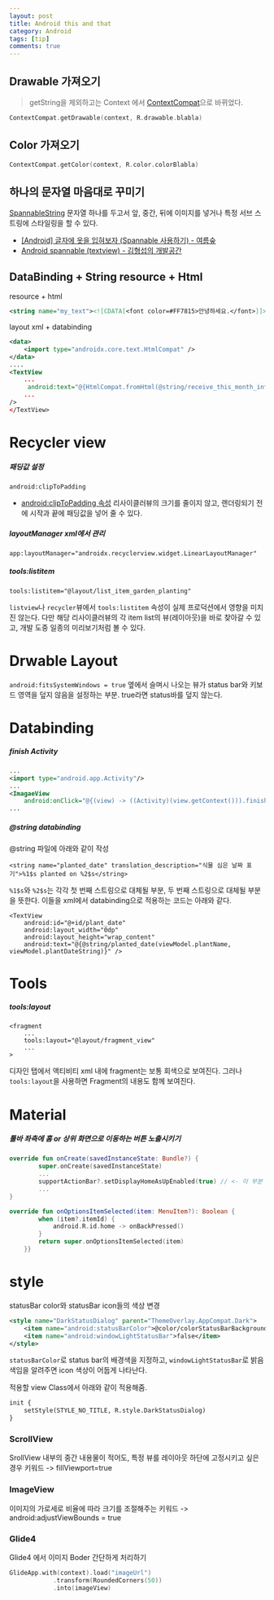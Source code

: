```yaml
---
layout: post
title: Android this and that
category: Android
tags: [tip]
comments: true
---
```


## Drawable 가져오기

> getString을 제외하고는 Context 에서 [ContextCompat](https://developer.android.com/reference/android/support/v4/content/ContextCompat)으로 바뀌었다.

```kotlin
ContextCompat.getDrawable(context, R.drawable.blabla)
```

## Color 가져오기

```kotlin
ContextCompat.getColor(context, R.color.colorBlabla)
```

## 하나의 문자열 마음대로 꾸미기

[SpannableString](https://developer.android.com/reference/android/text/SpannableString) 문자열 하나를 두고서 앞, 중간, 뒤에 이미지를 넣거나 특정 서브 스트링에 스타일링을 할 수 있다.

- [[Android] 글자에 옷을 입혀보자 (Spannable 사용하기) - 여름숲](https://re-build.tistory.com/13)
- [Android spannable (textview) - 김형섭의 개발공간](https://sub-dev.tistory.com/10)

## DataBinding + String resource + Html

resource + html

```xml
<string name="my_text"><![CDATA[<font color=#FF7815>안녕하세요.</font>]]>안드로이드 개발자입니다.</string>
```

layout xml + databinding

```xml
<data>
    <import type="androidx.core.text.HtmlCompat" />
</data>
....
<TextView
    ...
     android:text="@{HtmlCompat.fromHtml(@string/receive_this_month_info1, HtmlCompat.FROM_HTML_MODE_COMPACT)}"
    ...
/>
</TextView>
```

# Recycler view

##### 패딩값 설정

`android:clipToPadding`

- [android:clipToPadding 속성](https://stack07142.tistory.com/312)
  리사이클러뷰의 크기를 줄이지 않고, 랜더링되기 전에 시작과 끝에 패딩값을 넣어 줄 수 있다.

##### layoutManager xml에서 관리

```
app:layoutManager="androidx.recyclerview.widget.LinearLayoutManager"
```

##### tools:listitem

```
tools:listitem="@layout/list_item_garden_planting"
```

`listview`나 `recycler`뷰에서 `tools:listitem` 속성이 실제 프로덕션에서 영향을 미치진 않는다. 다만 해당 리사이클러뷰의 각 item list의 뷰(레이아웃)을 바로 찾아갈 수 있고, 개발 도중 일종의 미리보기처럼 볼 수 있다.

# Drwable Layout

`android:fitsSystemWindows = true`
옆에서 슬며시 나오는 뷰가 status bar와 키보드 영역을 덮지 않음을 설정하는 부분. true라면 status바를 덮지 않는다.

# Databinding

##### finish Activity

```xml
...
<import type="android.app.Activity"/>
...
<ImagaeView
    android:onClick="@{(view) -> ((Activity)(view.getContext())).finish()}" />
...
```

##### @string databinding

@string 파일에 아래와 같이 작성

```
<string name="planted_date" translation_description="식물 심은 날짜 표기">%1$s planted on %2$s</string>
```

`%1$s`와 `%2$s`는 각각 첫 번째 스트링으로 대체될 부분, 두 번째 스트링으로 대체될 부분을 뜻한다. 이들을 xml에서 databinding으로 적용하는 코드는 아래와 같다.

```xmlan
<TextView
    android:id="@+id/plant_date"
    android:layout_width="0dp"
    android:layout_height="wrap_content"
    android:text="@{@string/planted_date(viewModel.plantName, viewModel.plantDateString)}" />
```

# Tools

##### tools:layout

```
<fragment
    ...
    tools:layout="@layout/fragment_view"
    ...
>
```

디자인 탭에서 액티비티 xml 내에 fragment는 보통 회색으로 보여진다. 그러나 `tools:layout`을 사용하면 Fragment의 내용도 함께 보여진다.

# Material

##### 툴바 좌측에 홈 or 상위 화면으로 이동하는 버튼 노출시키기

```kotlin
override fun onCreate(savedInstanceState: Bundle?) {
        super.onCreate(savedInstanceState)
        ...
        supportActionBar?.setDisplayHomeAsUpEnabled(true) // <- 이 부분
        ...
}

override fun onOptionsItemSelected(item: MenuItem?): Boolean {
        when (item?.itemId) {
            android.R.id.home -> onBackPressed()
        }
        return super.onOptionsItemSelected(item)
    }}
```

# style

statusBar color와 statusBar icon들의 색상 변경

```xml
<style name="DarkStatusDialog" parent="ThemeOverlay.AppCompat.Dark">
    <item name="android:statusBarColor">@color/colorStatusBarBackground</item>
    <item name="android:windowLightStatusBar">false</item>
</style>
```

`statusBarColor`로 status bar의 배경색을 지정하고, `windowLightStatusBar`로 밝음 색임을 알려주면 icon 색상이 어둡게 나타난다.

적용할 view Class에서 아래와 같이 적용해줌.

```xml
init {
    setStyle(STYLE_NO_TITLE, R.style.DarkStatusDialog)
}
```

### ScrollView

SrollView 내부의 중간 내용물이 적어도, 특정 뷰를 레이아웃 하단에 고정시키고 싶은 경우 키워드 -> fillViewport=true

### ImageView

이미지의 가로세로 비율에 따라 크기를 조절해주는 키워드 -> android:adjustViewBounds = true

### Glide4

Glide4 에서 이미지 Boder 간단하게 처리하기

```kotlin
GlideApp.with(context).load("imageUrl")
            .transform(RoundedCorners(50))
            .into(imageView)
```

